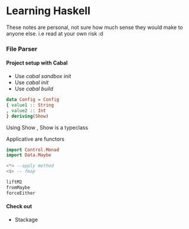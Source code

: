 Learning Haskell
===============
These notes are personal, not sure how much sense they would make to anyone else. i.e read at your own risk :d

### File Parser

#### Project setup with Cabal

* Use *cabal sandbox init*
* Use *cabal init*
* Use *cabal build*
 

```Haskell 
data Config = Config
{ value1 :: String
, value2 :: Int
} deriving(Show)
``` 

Using Show , Show is a typeclass

Applicative are functors

```Haskell 
import Control.Monad
import Data.Maybe

<*> --apply method
<$> -- fmap

liftM2
fromMaybe
forceEither
```

#### Check out

* Stackage
